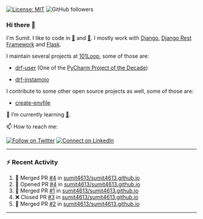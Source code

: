 [![License: MIT](https://img.shields.io/badge/License-MIT-yellow.svg)](https://opensource.org/licenses/MIT)
![GitHub followers](https://img.shields.io/github/followers/sumit4613?style=social)

### Hi there 👋

I'm Sumit. I like to code in [:snake:](https://python.org/) and [:rabbit:](https://golang.org). I mostly work with [Django](https://djangoproject.com), [Django Rest Framework](https://www.django-rest-framework.org/) and [Flask](https://flask.palletsprojects.com).

I maintain several projects at [101Loop](https://github.com/101loop/), some of those are:

- [drf-user](https://github.com/101loop/drf-user) (One of the [PyCharm Project of the Decade](https://www.jetbrains.com/lp/pycharm-10-years/))

- [drf-instamojo ](https://github.com/101loop/drf-instamojo)

I contribute to some other open source projects as well, some of those are:

- [create-envfile](https://github.com/SpicyPizza/create-envfile)

🔭 I’m currently learning [:rabbit:](https://golang.org).

📫 How to reach me:

[![Follow on Twitter](https://img.shields.io/badge/--twitter?label=Twitter&logo=Twitter&style=social)](https://twitter.com/sumitsingh4613) [![Connect on LinkedIn](https://img.shields.io/badge/--linkedin?label=LinkedIn&logo=LinkedIn&style=social)](https://www.linkedin.com/in/sumit4613)


---

### :zap: Recent Activity

<!--START_SECTION:activity-->
1. 🎉 Merged PR [#4](https://github.com/sumit4613/sumit4613.github.io/pull/4) in [sumit4613/sumit4613.github.io](https://github.com/sumit4613/sumit4613.github.io)
2. 💪 Opened PR [#4](https://github.com/sumit4613/sumit4613.github.io/pull/4) in [sumit4613/sumit4613.github.io](https://github.com/sumit4613/sumit4613.github.io)
3. 🎉 Merged PR [#1](https://github.com/sumit4613/sumit4613.github.io/pull/1) in [sumit4613/sumit4613.github.io](https://github.com/sumit4613/sumit4613.github.io)
4. ❌ Closed PR [#3](https://github.com/sumit4613/sumit4613.github.io/pull/3) in [sumit4613/sumit4613.github.io](https://github.com/sumit4613/sumit4613.github.io)
5. 🎉 Merged PR [#2](https://github.com/sumit4613/sumit4613.github.io/pull/2) in [sumit4613/sumit4613.github.io](https://github.com/sumit4613/sumit4613.github.io)
<!--END_SECTION:activity-->

---
